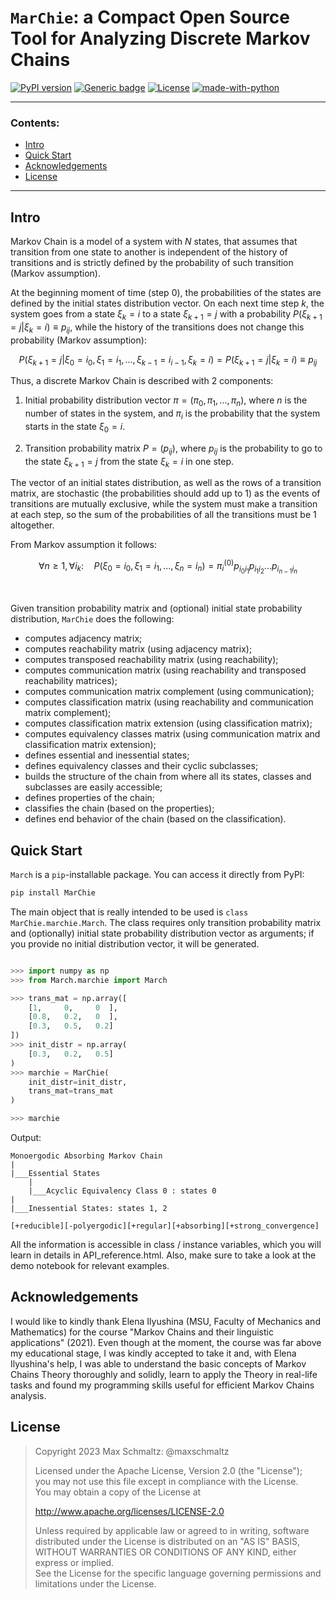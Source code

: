 # `MarChie`: a Compact Open Source Tool for Analyzing Discrete **Mar**kov **Ch**ains

[![PyPI version](https://badge.fury.io/py/MarChie.svg)](https://pypi.org/project/MarChie/)
[![Generic badge](https://img.shields.io/badge/GitHub-Source-red.svg)](https://github.com/maxschmaltz/MarChie)
[![License](https://img.shields.io/badge/License-Apache_2.0-blue.svg)](https://www.apache.org/licenses/LICENSE-2.0)
[![made-with-python](https://img.shields.io/badge/Made%20with-Python-1f425f.svg)](https://www.python.org/)


----------

### Contents:

* [Intro](#intro)
* [Quick Start](#quick-start)
* [Acknowledgements](#acknowledgements)
* [License](#license)

----------


## Intro

Markov Chain is a model of a system with $N$ states, that assumes that
transition from one state to another is independent of the history of transitions
and is strictly defined by the probability of such transition (Markov assumption).

At the beginning moment of time (step $0$), the probabilities of the states are defined by the initial states distribution vector.
On each next time step $k$, the system goes from a state $\xi_k = i$ to a state $\xi_{k + 1} = j$ with a probability $P(\xi_{k + 1} = j| \xi_k = i) \equiv p_{ij}$, while the history of the transitions does not change this probability (Markov assumption):

$$
P(\xi_{k + 1} =j| \xi_0 = i_0, \xi_1 = i_1, ...,  \xi_{k - 1} = i_{i - 1}, \xi_k = i) = P(\xi_{k + 1} =j| \xi_k = i) \equiv p_{ij}
$$

Thus, a discrete Markov Chain is described with 2 components:

1. Initial probability distribution vector $\pi = (\pi_0, \pi_1, ..., \pi_n)$, where $n$ is the number of states in the system, and $\pi_i$ is the probability that the system starts in the state $\xi_0 = i$.

2. Transition probability matrix $P = (p_{ij})$, where $p_{ij}$ is the probability to go to the state $\xi_{k + 1} = j$ from the state $\xi_k = i$ in one step.


The vector of an initial states distribution, as well as the rows of a transition matrix, are stochastic (the probabilities should add up to 1) as the events of transitions are mutually exclusive, while the system must make a transition at each step, so the sum of the probabilities of all the transitions must be 1 altogether.

From Markov assumption it follows:

$$
\forall n \geq 1, \forall i_k: \quad
P(\xi_0 = i_0, \xi_1 = i_1, ..., \xi_n = i_n) = \pi_i^{(0)} p_{i_{0} i_{1}} p_{i_{1} i_{2}} ... p_{i_{n - 1} i_{n}}
$$

<br>

Given transition probability matrix and (optional) initial state probability distribution,
`MarChie` does the following:

* computes adjacency matrix;
* computes reachability matrix (using adjacency matrix);
* computes transposed reachability matrix (using reachability);
* computes communication matrix (using reachability and transposed reachability matrices);
* computes communication matrix complement (using communication);
* computes classification matrix (using reachability and communication matrix complement);
* computes classification matrix extension (using classification matrix);
* computes equivalency classes matrix (using communication matrix and classification matrix extension);
* defines essential and inessential states;
* defines equivalency classes and their cyclic subclasses;
* builds the structure of the chain from where all its states, classes and subclasses are easily accessible;
* defines properties of the chain;
* classifies the chain (based on the properties);
* defines end behavior of the chain (based on the classification).


## Quick Start

`March` is a `pip`-installable package. You can access it directly from PyPI:

```bash
pip install MarChie
```

The main object that is really intended to be used is `class MarChie.marchie.March`. The class requires only transition probability matrix and (optionally) initial state probability distribution vector as arguments; if you provide no initial distribution vector, it will be generated.

```python

>>> import numpy as np
>>> from March.marchie import March

>>> trans_mat = np.array([
    [1,     0,     0  ],
    [0.8,   0.2,   0  ],
    [0.3,   0.5,   0.2]
])
>>> init_distr = np.array(
    [0.3,   0.2,   0.5]    
)
>>> marchie = MarChie(
    init_distr=init_distr,
    trans_mat=trans_mat
)

>>> marchie
```

Output:
```text
Monoergodic Absorbing Markov Chain
|
|___Essential States
    |
    |___Acyclic Equivalency Class 0 : states 0
|
|___Inessential States: states 1, 2

[+reducible][-polyergodic][+regular][+absorbing][+strong_convergence]
```

All the information is accessible in class / instance variables, which you will learn in details in API_reference.html. Also, make sure to take a look at the demo notebook for relevant examples.


## Acknowledgements

I would like to kindly thank Elena Ilyushina (MSU, Faculty of Mechanics and Mathematics) for the course "Markov Chains and their linguistic applications" (2021). Even though at the moment, the course was far above my educational stage, I was kindly accepted to take it and, with Elena Ilyushina's help, I was able to understand the basic concepts of Markov Chains Theory thoroughly and solidly, learn to apply the Theory in real-life tasks and found my programming skills useful for efficient Markov Chains analysis.


## License

> Copyright 2023 Max Schmaltz: @maxschmaltz
> 
> Licensed under the Apache License, Version 2.0 (the "License"); <br>
> you may not use this file except in compliance with the License. <br>
> You may obtain a copy of the License at <br>
> 
>    http://www.apache.org/licenses/LICENSE-2.0 <br>
> 
> Unless required by applicable law or agreed to in writing, software <br>
> distributed under the License is distributed on an "AS IS" BASIS, <br>
> WITHOUT WARRANTIES OR CONDITIONS OF ANY KIND, either express or implied. <br>
> See the License for the specific language governing permissions and <br>
> limitations under the License.